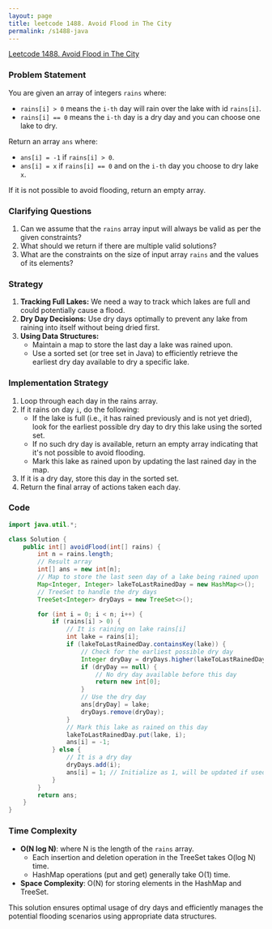 ```yaml
---
layout: page
title: leetcode 1488. Avoid Flood in The City
permalink: /s1488-java
---
```

[Leetcode 1488. Avoid Flood in The City](https://algoadvance.github.io/algoadvance/l1488)
### Problem Statement

You are given an array of integers `rains` where:
- `rains[i] > 0` means the `i-th` day will rain over the lake with id `rains[i]`.
- `rains[i] == 0` means the `i-th` day is a dry day and you can choose one lake to dry.

Return an array `ans` where:
- `ans[i] = -1` if `rains[i] > 0`.
- `ans[i] = x` if `rains[i] == 0` and on the `i-th` day you choose to dry lake `x`.

If it is not possible to avoid flooding, return an empty array.

### Clarifying Questions

1. Can we assume that the `rains` array input will always be valid as per the given constraints?
2. What should we return if there are multiple valid solutions?
3. What are the constraints on the size of input array `rains` and the values of its elements?

### Strategy

1. **Tracking Full Lakes:** We need a way to track which lakes are full and could potentially cause a flood.
2. **Dry Day Decisions:** Use dry days optimally to prevent any lake from raining into itself without being dried first.
3. **Using Data Structures:**
   - Maintain a map to store the last day a lake was rained upon.
   - Use a sorted set (or tree set in Java) to efficiently retrieve the earliest dry day available to dry a specific lake.

### Implementation Strategy

1. Loop through each day in the rains array.
2. If it rains on day `i`, do the following:
   - If the lake is full (i.e., it has rained previously and is not yet dried), look for the earliest possible dry day to dry this lake using the sorted set.
   - If no such dry day is available, return an empty array indicating that it's not possible to avoid flooding.
   - Mark this lake as rained upon by updating the last rained day in the map.
3. If it is a dry day, store this day in the sorted set.
4. Return the final array of actions taken each day.

### Code

```java
import java.util.*;

class Solution {
    public int[] avoidFlood(int[] rains) {
        int n = rains.length;
        // Result array
        int[] ans = new int[n];
        // Map to store the last seen day of a lake being rained upon
        Map<Integer, Integer> lakeToLastRainedDay = new HashMap<>();
        // TreeSet to handle the dry days
        TreeSet<Integer> dryDays = new TreeSet<>();

        for (int i = 0; i < n; i++) {
            if (rains[i] > 0) {
                // It is raining on lake rains[i]
                int lake = rains[i];
                if (lakeToLastRainedDay.containsKey(lake)) {
                    // Check for the earliest possible dry day
                    Integer dryDay = dryDays.higher(lakeToLastRainedDay.get(lake));
                    if (dryDay == null) {
                        // No dry day available before this day
                        return new int[0];
                    }
                    // Use the dry day
                    ans[dryDay] = lake;
                    dryDays.remove(dryDay);
                }
                // Mark this lake as rained on this day
                lakeToLastRainedDay.put(lake, i);
                ans[i] = -1;
            } else {
                // It is a dry day
                dryDays.add(i);
                ans[i] = 1; // Initialize as 1, will be updated if used
            }
        }
        return ans;
    }
}
```

### Time Complexity

- **O(N log N)**: where N is the length of the `rains` array.
  - Each insertion and deletion operation in the TreeSet takes O(log N) time.
  - HashMap operations (put and get) generally take O(1) time.
- **Space Complexity**: O(N) for storing elements in the HashMap and TreeSet.

This solution ensures optimal usage of dry days and efficiently manages the potential flooding scenarios using appropriate data structures.